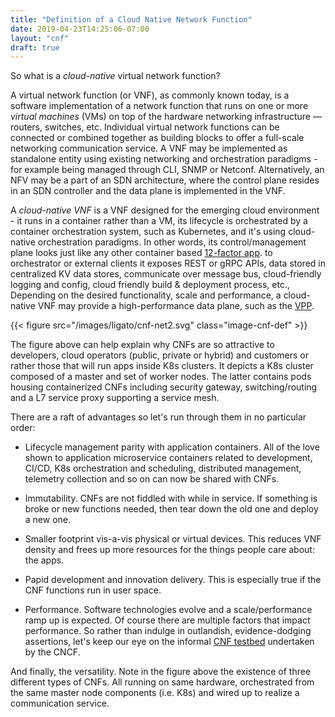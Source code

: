 ```yaml
---
title: "Definition of a Cloud Native Network Function"
date: 2019-04-23T14:25:06-07:00
layout: "cnf"
draft: true
---
```


So what is a *cloud-native* virtual network function? 

A virtual network function (or VNF), as commonly known today, is a software
implementation of a network function that runs on one or more *virtual 
machines* (VMs) on top of the hardware networking infrastructure — routers,
switches, etc. Individual virtual network functions can be connected or
combined together as building blocks to offer a full-scale networking 
communication service. A VNF may be implemented as standalone entity using
existing networking and orchestration paradigms - for example being 
managed through CLI, SNMP or Netconf. Alternatively, an NFV may be a part
of an SDN architecture, where the control plane resides in an SDN 
controller and the data plane is implemented in the VNF.



A *cloud-native VNF* is a VNF designed for the emerging cloud environment -
it runs in a container rather than a VM, its lifecycle is orchestrated 
by a container orchestration system, such as Kubernetes, and it's using
cloud-native orchestration paradigms. In other words, its control/management
plane looks just like any other container based [12-factor app](https://12factor.net). to 
orchestrator or external clients it exposes REST or gRPC APIs, data stored
in centralized KV data stores, communicate over message bus, cloud-friendly
logging and config, cloud friendly build & deployment process, etc.,
Depending on the desired functionality, scale and performance, a cloud-
native VNF may provide a high-performance data plane, such as the [VPP](https://fd.io).


{{< figure src="/images/ligato/cnf-net2.svg" class="image-cnf-def" >}}

The figure above can help explain why CNFs are so attractive to developers, cloud operators (public, private or hybrid) and customers or rather those that will run apps inside K8s clusters. It depicts a K8s cluster composed of a master and set of worker nodes. The latter contains pods housing containerized CNFs including security gateway, switching/routing and a L7 service proxy supporting a service mesh. 

There are a raft of advantages so let's run through them in no particular order:

* Lifecycle management parity with application containers. All of the love shown to application microservice containers related to development, CI/CD, K8s orchestration and scheduling, distributed management, telemetry collection and so on can now be shared with CNFs.

* Immutability. CNFs are not fiddled with while in service. If something is broke or new functions needed, then tear down the old one and deploy a new one.

* Smaller footprint vis-a-vis physical or virtual devices. This reduces VNF density and frees up more resources for the things people care about: the apps.

* Papid development and innovation delivery. This is especially true if the CNF functions run in user space.

* Performance. Software technologies evolve and a scale/performance ramp up is expected. Of course there are multiple factors that impact performance. So rather than indulge in outlandish, evidence-dodging assertions, let's keep our eye on the informal [CNF testbed](https://github.com/cncf/cnf-testbed) undertaken by the CNCF. 

And finally, the versatility. Note in the figure above the existence of three different types of CNFs. All running on same hardware, orchestrated from the same master node components (i.e. K8s) and wired up to realize a communication service.

